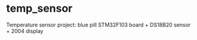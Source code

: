 # temp_sensor
Temperature sensor project: blue pill STM32F103 board + DS18B20 sensor + 2004 display

